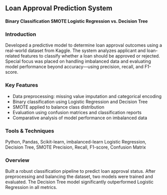 ## Loan Approval Prediction System
#### Binary Classification  SMOTE  Logistic Regression vs. Decision Tree

### Introduction
Developed a predictive model to determine loan approval outcomes using a real-world dataset from Kaggle. The system analyzes applicant and loan-related features to classify whether a loan should be approved or rejected. Special focus was placed on handling imbalanced data and evaluating model performance beyond accuracy—using precision, recall, and F1-score.

### Key Features
- Data preprocessing: missing value imputation and categorical encoding
- Binary classification using Logistic Regression and Decision Tree
- SMOTE applied to balance class distribution
- Evaluation using confusion matrices and classification reports
- Comparative analysis of model performance on imbalanced data

### Tools & Techniques
Python, Pandas, Scikit-learn, imbalanced-learn
Logistic Regression, Decision Tree, SMOTE
Precision, Recall, F1-score, Confusion Matrix

### Overview
Built a robust classification pipeline to predict loan approval status. After preprocessing and balancing the dataset, two models were trained and evaluated. The Decision Tree model significantly outperformed Logistic Regression in all metrics.
